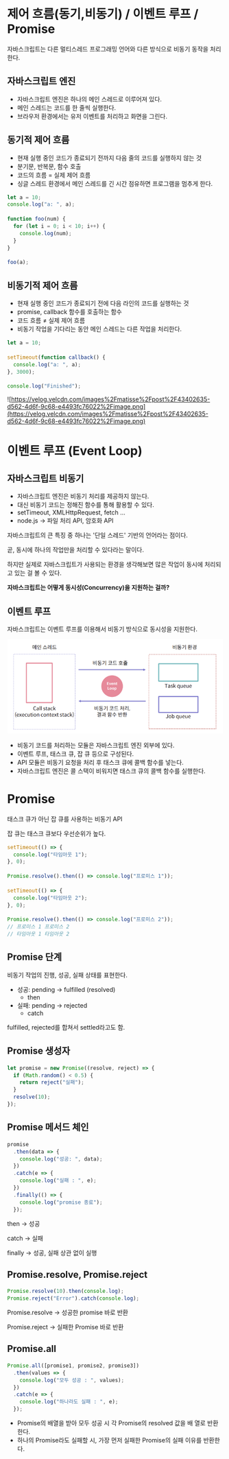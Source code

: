# 제어 흐름(동기,비동기) / 이벤트 루프 / Promise

자바스크립트는 다른 멀티스레드 프로그래밍 언어와 다른 방식으로 비동기 동작을 처리한다.

## 자바스크립트 엔진

- 자바스크립트 엔진은 하나의 메인 스레드로 이루어져 있다.
- 메인 스레드는 코드를 한 줄씩 실행한다.
- 브라우저 환경에서는 유저 이벤트를 처리하고 화면을 그린다.

## 동기적 제어 흐름

- 현재 실행 중인 코드가 종료되기 전까지 다음 줄의 코드를 실행하지 않는 것
- 분기문, 반복문, 함수 호출
- 코드의 흐름 = 실제 제어 흐름
- 싱글 스레드 환경에서 메인 스레드를 긴 시간 점유하면 프로그램을 멈추게 한다.

```jsx
let a = 10;
console.log("a: ", a);

function foo(num) {
  for (let i = 0; i < 10; i++) {
    console.log(num);
  }
}

foo(a);
```

## 비동기적 제어 흐름

- 현재 실행 중인 코드가 종료되기 전에 다음 라인의 코드를 실행하는 것
- promise, callback 함수를 호출하는 함수
- 코드 흐름 ≠ 실제 제어 흐름
- 비동기 작업을 기다리는 동안 메인 스레드는 다른 작업을 처리한다.

```jsx
let a = 10;

setTimeout(function callback() {
  console.log("a: ", a);
}, 3000);

console.log("Finished");
```

![https://velog.velcdn.com/images%2Fmatisse%2Fpost%2F43402635-d562-4d6f-9c68-e4493fc76022%2Fimage.png](https://velog.velcdn.com/images%2Fmatisse%2Fpost%2F43402635-d562-4d6f-9c68-e4493fc76022%2Fimage.png)

# 이벤트 루프 (Event Loop)

## 자바스크립트 비동기

- 자바스크립트 엔진은 비동기 처리를 제공하지 않는다.
- 대신 비동기 코드는 정해진 함수를 통해 활용할 수 있다.
- setTimeout, XMLHttpRequest, fetch ...
- node.js → 파일 처리 API, 암호화 API

자바스크립트의 큰 특징 중 하나는 '단일 스레드' 기반의 언어라는 점이다.

곧, 동시에 하나의 작업만을 처리할 수 있다라는 말이다.

하지만 실제로 자바스크립트가 사용되는 환경을 생각해보면 많은 작업이 동시에 처리되고 있는 걸 볼 수 있다.

**자바스크립트는 어떻게 동시성(Concurrency)을 지원하는 걸까?**

## 이벤트 루프

자바스크립트는 이벤트 루프를 이용해서 비동기 방식으로 동시성을 지원한다.

![Untitled](./images/Untitled.png)

- 비동기 코드를 처리하는 모듈은 자바스크립트 엔진 외부에 있다.
- 이벤트 루프, 태스크 큐, 잡 큐 등으로 구성된다.
- API 모듈은 비동기 요청을 처리 후 태스크 큐에 콜백 함수를 넣는다.
- 자바스크립트 엔진은 콜 스택이 비워지면 태스크 큐의 콜백 함수를 실행한다.

# Promise

태스크 큐가 아닌 잡 큐를 사용하는 비동기 API

잡 큐는 태스크 큐보다 우선순위가 높다.

```jsx
setTimeout(() => {
  console.log("타임아웃 1");
}, 0);

Promise.resolve().then(() => console.log("프로미스 1"));

setTimeout(() => {
  console.log("타임아웃 2");
}, 0);

Promise.resolve().then(() => console.log("프로미스 2"));
// 프로미스 1 프로미스 2
// 타임아웃 1 타임아웃 2
```

## Promise 단계

비동기 작업의 진행, 성공, 실패 상태를 표현한다.

- 성공: pending → fulfilled (resolved)
  - then
- 실패: pending → rejected
  - catch

fulfilled, rejected를 합쳐서 settled라고도 함.

## Promise 생성자

```jsx
let promise = new Promise((resolve, reject) => {
  if (Math.random() < 0.5) {
    return reject("실패");
  }
  resolve(10);
});
```

## Promise 메서드 체인

```jsx
promise
  .then(data => {
    console.log("성공: ", data);
  })
  .catch(e => {
    console.log("실패 : ", e);
  })
  .finally(() => {
    console.log("promise 종료");
  });
```

then → 성공

catch → 실패

finally → 성공, 실패 상관 없이 실행

## Promise.resolve, Promise.reject

```jsx
Promise.resolve(10).then(console.log);
Promise.reject("Error").catch(console.log);
```

Promise.resolve → 성공한 promise 바로 반환

Promise.reject → 실패한 Promise 바로 반환

## Promise.all

```jsx
Promise.all([promise1, promise2, promise3])
  .then(values => {
    console.log("모두 성공 : ", values);
  })
  .catch(e => {
    console.log("하나라도 실패 : ", e);
  });
```

- Promise의 배열을 받아 모두 성공 시 각 Promise의 resolved 값을 배
  열로 반환한다.
- 하나의 Promise라도 실패할 시, 가장 먼저 실패한 Promise의 실패 이유를 반환한다.
